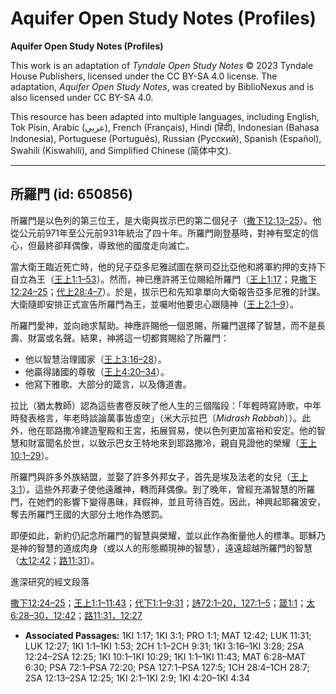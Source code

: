 # Aquifer Open Study Notes (Profiles)

**Aquifer Open Study Notes (Profiles)**

This work is an adaptation of *Tyndale Open Study Notes* © 2023 Tyndale House Publishers, licensed under the CC BY\-SA 4\.0 license. The adaptation, *Aquifer Open Study Notes*, was created by BiblioNexus and is also licensed under CC BY\-SA 4\.0\.

This resource has been adapted into multiple languages, including English, Tok Pisin, Arabic (عربي), French (Français), Hindi (हिंदी), Indonesian (Bahasa Indonesia), Portuguese (Português), Russian (Русский), Spanish (Español), Swahili (Kiswahili), and Simplified Chinese (简体中文).



--------------------------------

## 所羅門 (id: 650856)

所羅門是以色列的第三位王，是大衛與拔示巴的第二個兒子（[撒下12:13–25](https://ref.ly/2Sam12:13-2Sam12:25)）。他從公元前971年至公元前931年統治了四十年。所羅門剛登基時，對神有堅定的信心，但最終卻拜偶像，導致他的國度走向滅亡。

當大衛王臨近死亡時，他的兒子亞多尼雅試圖在祭司亞比亞他和將軍約押的支持下自立為王（[王上1:1–53](https://ref.ly/1Kgs1:1-1Kgs1:53)）。然而，神已應許將王位賜給所羅門（[王上1:17](https://ref.ly/1Kgs1:17)；見[撒下12:24–25](https://ref.ly/2Sam12:24-2Sam12:25)；[代上28:4–7](https://ref.ly/1Chr28:4-1Chr28:7)）。於是，拔示巴和先知拿單向大衛報告亞多尼雅的計謀。大衛隨即安排正式宣告所羅門為王，並囑咐他要忠心跟隨神（[王上2:1–9](https://ref.ly/1Kgs2:1-1Kgs2:9)）。

所羅門愛神，並向祂求幫助。神應許賜他一個恩賜，所羅門選擇了智慧，而不是長壽、財富或名聲。結果，神將這一切都賞賜給了所羅門：

* 他以智慧治理國家（[王上3:16–28](https://ref.ly/1Kgs3:16-1Kgs3:28)）。
* 他贏得諸國的尊敬（[王上4:20–34](https://ref.ly/1Kgs4:20-1Kgs4:34)）。
* 他寫下雅歌、大部分的箴言，以及傳道書。

拉比（猶太教師）認為這些書卷反映了他人生的三個階段：「年輕時寫詩歌，中年時發表格言，年老時談論萬事皆虛空」（米大示拉巴〔*Midrash Rabbah*〕）。此外，他在耶路撒冷建造聖殿和王宮，拓展貿易，使以色列更加富裕和安定。他的智慧和財富聞名於世，以致示巴女王特地來到耶路撒冷，親自見證他的榮耀（[王上10:1–29](https://ref.ly/1Kgs10:1-1Kgs10:29)）。

所羅門與許多外族結盟，並娶了許多外邦女子，首先是埃及法老的女兒（[王上3:1](https://ref.ly/1Kgs3:1)）。這些外邦妻子使他遠離神，轉而拜偶像。到了晚年，曾經充滿智慧的所羅門，在她們的影響下變得愚昧，拜假神，並且苛待百姓。因此，神興起耶羅波安，奪去所羅門王國的大部分土地作為懲罰。

即便如此，新約仍記念所羅門的智慧與榮耀，並以此作為衡量他人的標準。耶穌乃是神的智慧的道成肉身（或以人的形態顯現神的智慧），遠遠超越所羅門的智慧（[太12:42](https://ref.ly/Matt12:42)；[路11:31](https://ref.ly/Luke11:31)）。

進深研究的經文段落

[撒下12:24–25](https://ref.ly/2Sam12:24-2Sam12:25)；[王上1:1–11:43](https://ref.ly/1Kgs1:1-1Kgs11:43)；[代下1:1–9:31](https://ref.ly/2Chr1:1-2Chr9:31)；[詩72:1–20，](https://ref.ly/Ps72:1-Ps72:20)[127:1–5](https://ref.ly/Ps127:1-Ps127:5)；[箴1:1](https://ref.ly/Prov1:1)；[太6:28–30，](https://ref.ly/Matt6:28-Matt6:30)[12:42](https://ref.ly/Matt12:42)；[路11:31，](https://ref.ly/Luke11:31)[12:27](https://ref.ly/Luke12:27)

* **Associated Passages:** 1KI 1:17; 1KI 3:1; PRO 1:1; MAT 12:42; LUK 11:31; LUK 12:27; 1KI 1:1–1KI 1:53; 2CH 1:1–2CH 9:31; 1KI 3:16–1KI 3:28; 2SA 12:24–2SA 12:25; 1KI 10:1–1KI 10:29; 1KI 1:1–1KI 11:43; MAT 6:28–MAT 6:30; PSA 72:1–PSA 72:20; PSA 127:1–PSA 127:5; 1CH 28:4–1CH 28:7; 2SA 12:13–2SA 12:25; 1KI 2:1–1KI 2:9; 1KI 4:20–1KI 4:34

